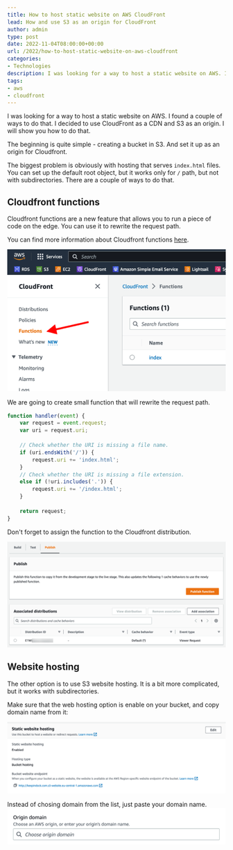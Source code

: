 ```yaml
---
title: How to host static website on AWS CloudFront
lead: How and use S3 as an origin for CloudFront
author: admin
type: post
date: 2022-11-04T08:00:00+00:00
url: /2022/how-to-host-static-website-on-aws-cloudfront
categories:
- Technologies
description: I was looking for a way to host a static website on AWS. I found a couple of ways to do that. I decided to use CloudFront as a CDN and S3 as an origin. I will show you how to do that.
tags:
- aws
- cloudfront
---
```


I was looking for a way to host a static website on AWS. I found a couple of ways to do that. I decided to use CloudFront as a CDN and S3 as an origin. I will show you how to do that.

<!--more-->

The beginning is quite simple - creating a bucket in S3. And set it up as an origin for Cloudfront.

The biggest problem is obviously with hosting that serves `index.html` files. You can set up the default root object, but it works only for `/` path, but not with subdirectories. There are a couple of ways to do that.

## Cloudfront functions 

Cloudfront functions are a new feature that allows you to run a piece of code on the edge. You can use it to rewrite the request path.

You can find more information about Cloudfront functions [here](https://docs.aws.amazon.com/AmazonCloudFront/latest/DeveloperGuide/cloudfront-functions.html).

![cloudfront-functions](/images/2022/11/cloudfront-functions.png)

We are going to create small function that will rewrite the request path. 

```js
function handler(event) {
    var request = event.request;
    var uri = request.uri;
    
    // Check whether the URI is missing a file name.
    if (uri.endsWith('/')) {
        request.uri += 'index.html';
    } 
    // Check whether the URI is missing a file extension.
    else if (!uri.includes('.')) {
        request.uri += '/index.html';
    }

    return request;
}
```

Don't forget to assign the function to the Cloudfront distribution.

![cloudfront-functions](/images/2022/11/cloudfront-functions-associate.png)

## Website hosting

The other option is to use S3 website hosting. It is a bit more complicated, but it works with subdirectories.

Make sure that the web hosting option is enable on your bucket, and copy domain name from it:

![Website hosting](/images/2022/11/static-website-hosting.png)

Instead of chosing domain from the list, just paste your domain name.
![dropdown](/images/2022/11/dropdown-origin.png)